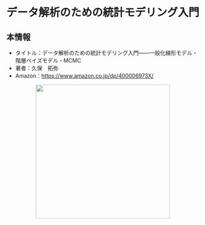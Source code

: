 # データ解析のための統計モデリング入門

## 本情報

- タイトル：データ解析のための統計モデリング入門――一般化線形モデル・階層ベイズモデル・MCMC
- 著者：久保　拓弥
- Amazon：https://www.amazon.co.jp/dp/400006973X/

<div align="center">
  <img src="https://images-na.ssl-images-amazon.com/images/I/51eyDJSmLvL._SX356_BO1,204,203,200_.jpg" width="350">
</div>
